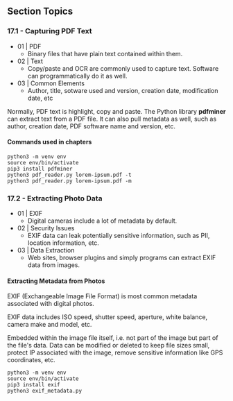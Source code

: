 ## Section Topics

### 17.1 - Capturing PDF Text

- 01 | PDF
    - Binary files that have plain text contained within them.
- 02 | Text
    - Copy/paste and OCR are commonly used to capture text.
      Software can programmatically do it as well.
- 03 | Common Elements
    - Author, title, sotware used and version, creation date,
      modification date, etc
    
Normally, PDF text is highlight, copy and paste.
The Python library __pdfminer__ can extract text from a PDF file.
It can also pull metadata as well, such as author, creation date,
PDF software name and version, etc.

#### Commands used in chapters
```
python3 -m venv env
source env/bin/activate
pip3 install pdfminer
python3 pdf_reader.py lorem-ipsum.pdf -t
python3 pdf_reader.py lorem-ipsum.pdf -m
```

### 17.2 - Extracting Photo Data

- 01 | EXIF
    - Digital cameras include a lot of metadata by default.
- 02 | Security Issues
    - EXIF data can leak potentially sensitive information,
      such as PII, location information, etc.
- 03 | Data Extraction
    - Web sites, browser plugins and simply programs can extract
      EXIF data from images.
      
#### Extracting Metadata from Photos
EXIF (Exchangeable Image File Format) is most common metadata
associated with digital photos.

EXIF data includes ISO speed, shutter speed, aperture, white
balance, camera make and model, etc.

Embedded within the image file itself, i.e. not part of the image
but part of the file's data. Data can be modified or deleted to keep
file sizes small, protect IP associated with the image, remove sensitive
information like GPS coordinates, etc.
```
python3 -m venv env
source env/bin/activate
pip3 install exif
python3 exif_metadata.py
```
